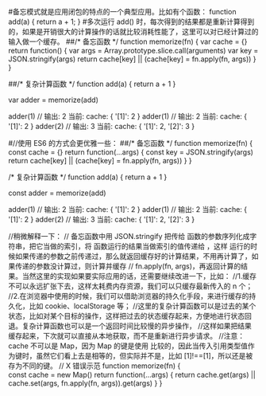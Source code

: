 #备忘模式就是应用闭包的特点的一个典型应用。比如有个函数：
function add(a) {
    return a + 1;
}
#多次运行 add() 时，每次得到的结果都是重新计算得到的，如果是开销很大的计算操作的话就比较消耗性能了，这里可以对已经计算过的输入做一个缓存。
##/* 备忘函数 */
function memorize(fn) {
    var cache = {}
    return function() {
        var args = Array.prototype.slice.call(arguments)
        var key = JSON.stringify(args)
        return cache[key] || (cache[key] = fn.apply(fn, args))
    }
}

##/* 复杂计算函数 */
function add(a) {
    return a + 1
}

var adder = memorize(add)

adder(1)            // 输出: 2    当前: cache: { '[1]': 2 }
adder(1)            // 输出: 2    当前: cache: { '[1]': 2 }
adder(2)            // 输出: 3    当前: cache: { '[1]': 2, '[2]': 3 }


#//使用 ES6 的方式会更优雅一些：
##/* 备忘函数 */
function memorize(fn) {
    const cache = {}
    return function(...args) {
        const key = JSON.stringify(args)
        return cache[key] || (cache[key] = fn.apply(fn, args))
    }
}

/* 复杂计算函数 */
function add(a) {
    return a + 1
}

const adder = memorize(add)

adder(1)            // 输出: 2    当前: cache: { '[1]': 2 }
adder(1)            // 输出: 2    当前: cache: { '[1]': 2 }
adder(2)            // 输出: 3    当前: cache: { '[1]': 2, '[2]': 3 }

//稍微解释一下：
// 备忘函数中用 JSON.stringify 把传给  函数的参数序列化成字符串，把它当做的索引，将 函数运行的结果当做索引的值传递给 ，这样   运行的时候如果传递的参数之前传递过，那么就返回缓存好的计算结果，不用再计算了，如果传递的参数没计算过，则计算并缓存 
// fn.apply(fn, args)，再返回计算的结果。当然这里的实现如果要实际应用的话，还需要继续改进一下，比如：
//1.缓存不可以永远扩张下去，这样太耗费内存资源，我们可以只缓存最新传入的 n 个；
//2.在浏览器中使用的时候，我们可以借助浏览器的持久化手段，来进行缓存的持久化，比如 cookie、localStorage 等；
//这里的复杂计算函数可以是过去的某个状态，比如对某个目标的操作，这样把过去的状态缓存起来，方便地进行状态回退。复杂计算函数也可以是一个返回时间比较慢的异步操作，
//这样如果把结果缓存起来，下次就可以直接从本地获取，而不是重新进行异步请求。
//注意： cache 不可以是 Map，因为 Map 的键是使用  比较的，因此当传入引用类型值作为键时，虽然它们看上去是相等的，但实际并不是，比如 [1]!==[1]，所以还是被存为不同的键。
//  X 错误示范
function memorize(fn) {        
  const cache = new Map()
  return function(...args) {
    return cache.get(args) || cache.set(args, fn.apply(fn, args)).get(args)
  }
}